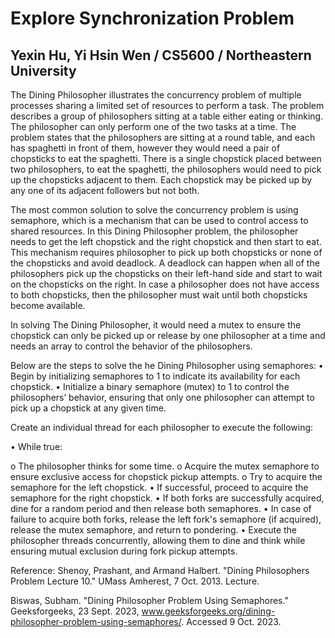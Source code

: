 #  Explore Synchronization Problem
##  Yexin Hu, Yi Hsin Wen / CS5600 / Northeastern University

The Dining Philosopher illustrates the concurrency problem of multiple processes sharing a limited set of resources to perform a task. The problem describes a group of philosophers sitting at a table either eating or thinking. The philosopher can only perform one of the two tasks at a time. The problem states that the philosophers are sitting at a round table, and each has spaghetti in front of them, however they would need a pair of chopsticks to eat the spaghetti. There is a single chopstick placed between two philosophers, to eat the spaghetti, the philosophers would need to pick up the chopsticks adjacent to them. Each chopstick may be picked up by any one of its adjacent followers but not both.

The most common solution to solve the concurrency problem is using semaphore, which is a mechanism that can be used to control access to shared resources. In this Dining Philosopher problem, the philosopher needs to get the left chopstick and the right chopstick and then start to eat. This mechanism requires philosopher to pick up both chopsticks or none of the chopsticks and avoid deadlock. A deadlock can happen when all of the philosophers pick up the chopsticks on their left-hand side and start to wait on the chopsticks on the right. In case a philosopher does not have access to both chopsticks, then the philosopher must wait until both chopsticks become available. 

In solving The Dining Philosopher, it would need a mutex to ensure the chopstick can only be picked up or release by one philosopher at a time and needs an array to control the behavior of the philosophers.

Below are the steps to solve the he Dining Philosopher using semaphores:
•    Begin by initializing semaphores to 1 to indicate its availability for each chopstick.
•    Initialize a binary semaphore (mutex) to 1 to control the philosophers’ behavior, ensuring that only one philosopher can attempt to pick up a chopstick at any given time.

Create an individual thread for each philosopher to execute the following:

•    While true:

o    The philosopher thinks for some time.
o    Acquire the mutex semaphore to ensure exclusive access for chopstick pickup attempts.
o    Try to acquire the semaphore for the left chopstick.
•    If successful, proceed to acquire the semaphore for the right chopstick.
•    If both forks are successfully acquired, dine for a random period and then release both semaphores.
•    In case of failure to acquire both forks, release the left fork's semaphore (if acquired), release the mutex semaphore, and return to pondering.
•    Execute the philosopher threads concurrently, allowing them to dine and think while ensuring mutual exclusion during fork pickup attempts.

Reference:
Shenoy, Prashant, and Armand Halbert. "Dining Philosophers Problem Lecture 10." UMass Amherest, 7 Oct. 2013. Lecture.

Biswas, Subham. "Dining Philosopher Problem Using Semaphores." Geeksforgeeks, 23 Sept. 2023, www.geeksforgeeks.org/dining-philosopher-problem-using-semaphores/. Accessed 9 Oct. 2023.
